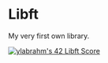 # Libft
My very first own library. <br> 

[![ylabrahm's 42 Libft Score](https://badge42.vercel.app/api/v2/cl9oekxzi00450gmdu1hi2rb2/project/2813318)](https://github.com/JaeSeoKim/badge42)
